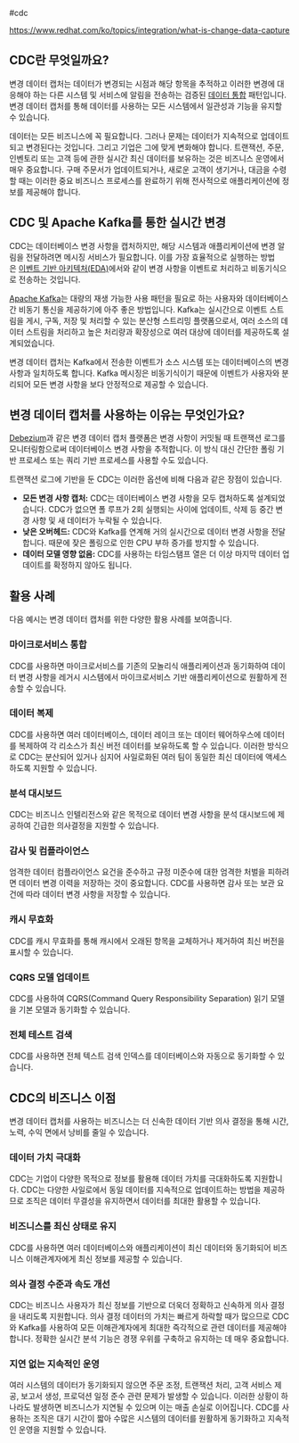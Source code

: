 #cdc 

https://www.redhat.com/ko/topics/integration/what-is-change-data-capture

## CDC란 무엇일까요?

변경 데이터 캡처는 데이터가 변경되는 시점과 해당 항목을 추적하고 이러한 변경에 대응해야 하는 다른 시스템 및 서비스에 알림을 전송하는 검증된 [데이터 통합](https://www.redhat.com/ko/topics/integration) 패턴입니다. 변경 데이터 캡처를 통해 데이터를 사용하는 모든 시스템에서 일관성과 기능을 유지할 수 있습니다.

데이터는 모든 비즈니스에 꼭 필요합니다. 그러나 문제는 데이터가 지속적으로 업데이트되고 변경된다는 것입니다. 그리고 기업은 그에 맞게 변화해야 합니다. 트랜잭션, 주문, 인벤토리 또는 고객 등에 관한 실시간 최신 데이터를 보유하는 것은 비즈니스 운영에서 매우 중요합니다. 구매 주문서가 업데이트되거나, 새로운 고객이 생기거나, 대금을 수령할 때는 이러한 중요 비즈니스 프로세스를 완료하기 위해 전사적으로 애플리케이션에 정보를 제공해야 합니다.

## CDC 및 Apache Kafka를 통한 실시간 변경

CDC는 데이터베이스 변경 사항을 캡처하지만, 해당 시스템과 애플리케이션에 변경 알림을 전달하려면 메시징 서비스가 필요합니다. 이를 가장 효율적으로 실행하는 방법은 [이벤트 기반 아키텍처(EDA)](https://www.redhat.com/ko/topics/integration/what-is-event-driven-architecture)에서와 같이 변경 사항을 이벤트로 처리하고 비동기식으로 전송하는 것입니다.

[Apache Kafka](https://www.redhat.com/ko/topics/integration/what-is-apache-kafka)는 대량의 재생 가능한 사용 패턴을 필요로 하는 사용자와 데이터베이스간 비동기 통신을 제공하기에 아주 좋은 방법입니다. Kafka는 실시간으로 이벤트 스트림을 게시, 구독, 저장 및 처리할 수 있는 분산형 스트리밍 플랫폼으로서, 여러 소스의 데이터 스트림을 처리하고 높은 처리량과 확장성으로 여러 대상에 데이터를 제공하도록 설계되었습니다.

변경 데이터 캡처는 Kafka에서 전송한 이벤트가 소스 시스템 또는 데이터베이스의 변경 사항과 일치하도록 합니다. Kafka 메시징은 비동기식이기 때문에 이벤트가 사용자와 분리되어 모든 변경 사항을 보다 안정적으로 제공할 수 있습니다.

## 변경 데이터 캡처를 사용하는 이유는 무엇인가요?

[Debezium](https://debezium.io/)과 같은 변경 데이터 캡처 플랫폼은 변경 사항이 커밋될 때 트랜잭션 로그를 모니터링함으로써 데이터베이스 변경 사항을 추적합니다. 이 방식 대신 간단한 폴링 기반 프로세스 또는 쿼리 기반 프로세스를 사용할 수도 있습니다. 

트랜잭션 로그에 기반을 둔 CDC는 이러한 옵션에 비해 다음과 같은 장점이 있습니다.

- **모든 변경 사항 캡처:** CDC는 데이터베이스 변경 사항을 모두 캡처하도록 설계되었습니다. CDC가 없으면 폴 루프가 2회 실행되는 사이에 업데이트, 삭제 등 중간 변경 사항 및 새 데이터가 누락될 수 있습니다.
- **낮은 오버헤드:** CDC와 Kafka를 연계해 거의 실시간으로 데이터 변경 사항을 전달합니다. 때문에 잦은 폴링으로 인한 CPU 부하 증가를 방지할 수 있습니다.
- **데이터 모델 영향 없음:** CDC를 사용하는 타임스탬프 열은 더 이상 마지막 데이터 업데이트를 확정하지 않아도 됩니다.

## 활용 사례

다음 예시는 변경 데이터 캡처를 위한 다양한 활용 사례를 보여줍니다.

### 마이크로서비스 통합

CDC를 사용하면 마이크로서비스를 기존의 모놀리식 애플리케이션과 동기화하여 데이터 변경 사항을 레거시 시스템에서 마이크로서비스 기반 애플리케이션으로 원활하게 전송할 수 있습니다.

### 데이터 복제

CDC를 사용하면 여러 데이터베이스, 데이터 레이크 또는 데이터 웨어하우스에 데이터를 복제하여 각 리소스가 최신 버전 데이터를 보유하도록 할 수 있습니다. 이러한 방식으로 CDC는 분산되어 있거나 심지어 사일로화된 여러 팀이 동일한 최신 데이터에 액세스하도록 지원할 수 있습니다. 

### 분석 대시보드

CDC는 비즈니스 인텔리전스와 같은 목적으로 데이터 변경 사항을 분석 대시보드에 제공하여 긴급한 의사결정을 지원할 수 있습니다.

### 감사 및 컴플라이언스

엄격한 데이터 컴플라이언스 요건을 준수하고 규정 미준수에 대한 엄격한 처벌을 피하려면 데이터 변경 이력을 저장하는 것이 중요합니다. CDC를 사용하면 감사 또는 보관 요건에 따라 데이터 변경 사항을 저장할 수 있습니다. 

### 캐시 무효화

CDC를 캐시 무효화를 통해 캐시에서 오래된 항목을 교체하거나 제거하여 최신 버전을 표시할 수 있습니다.

### CQRS 모델 업데이트

CDC를 사용하여 CQRS(Command Query Responsibility Separation) 읽기 모델을 기본 모델과 동기화할 수 있습니다.

### 전체 테스트 검색

CDC를 사용하면 전체 텍스트 검색 인덱스를 데이터베이스와 자동으로 동기화할 수 있습니다.

## CDC의 비즈니스 이점

변경 데이터 캡처를 사용하는 비즈니스는 더 신속한 데이터 기반 의사 결정을 통해 시간, 노력, 수익 면에서 낭비를 줄일 수 있습니다.

### 데이터 가치 극대화

CDC는 기업이 다양한 목적으로 정보를 활용해 데이터 가치를 극대화하도록 지원합니다. CDC는 다양한 사일로에서 동일 데이터를 지속적으로 업데이트하는 방법을 제공하므로 조직은 데이터 무결성을 유지하면서 데이터를 최대한 활용할 수 있습니다.

### 비즈니스를 최신 상태로 유지

CDC를 사용하면 여러 데이터베이스와 애플리케이션이 최신 데이터와 동기화되어 비즈니스 이해관계자에게 최신 정보를 제공할 수 있습니다.

### 의사 결정 수준과 속도 개선

CDC는 비즈니스 사용자가 최신 정보를 기반으로 더욱더 정확하고 신속하게 의사 결정을 내리도록 지원합니다. 의사 결정 데이터의 가치는 빠르게 하락할 때가 많으므로 CDC와 Kafka를 사용하여 모든 이해관계자에게 최대한 즉각적으로 관련 데이터를 제공해야 합니다. 정확한 실시간 분석 기능은 경쟁 우위를 구축하고 유지하는 데 매우 중요합니다.

### 지연 없는 지속적인 운영

여러 시스템의 데이터가 동기화되지 않으면 주문 조정, 트랜잭션 처리, 고객 서비스 제공, 보고서 생성, 프로덕션 일정 준수 관련 문제가 발생할 수 있습니다. 이러한 상황이 하나라도 발생하면 비즈니스가 지연될 수 있으며 이는 매출 손실로 이어집니다. CDC를 사용하는 조직은 대기 시간이 짧아 수많은 시스템의 데이터를 원활하게 동기화하고 지속적인 운영을 지원할 수 있습니다.